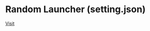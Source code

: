 # Random Launcher (setting.json)

[Visit](https://moyomogi.github.io/random-launcher-setting-json/)
